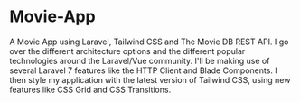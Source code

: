 # Movie-App
A Movie App using Laravel, Tailwind CSS and The Movie DB REST API. I go over the different architecture options and the different popular technologies around the Laravel/Vue community. I'll be making use of several Laravel 7 features like the HTTP Client and Blade Components. I then style my application with the latest version of Tailwind CSS, using new features like CSS Grid and CSS Transitions.
